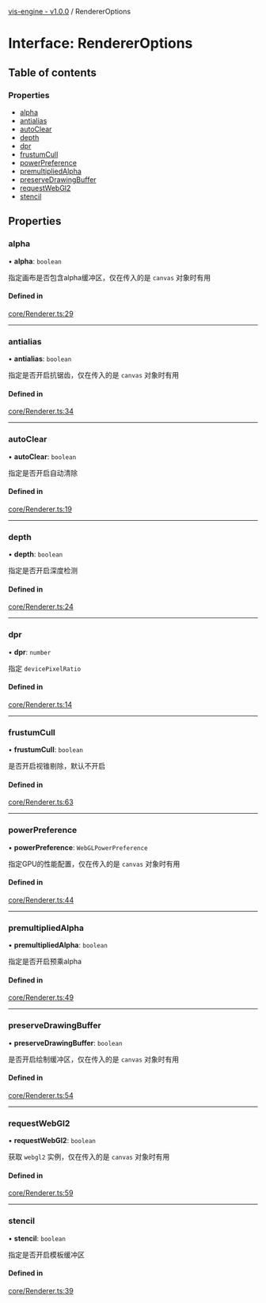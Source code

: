[vis-engine - v1.0.0](../index.md) / RendererOptions

# Interface: RendererOptions

## Table of contents

### Properties

- [alpha](RendererOptions.md#alpha)
- [antialias](RendererOptions.md#antialias)
- [autoClear](RendererOptions.md#autoclear)
- [depth](RendererOptions.md#depth)
- [dpr](RendererOptions.md#dpr)
- [frustumCull](RendererOptions.md#frustumcull)
- [powerPreference](RendererOptions.md#powerpreference)
- [premultipliedAlpha](RendererOptions.md#premultipliedalpha)
- [preserveDrawingBuffer](RendererOptions.md#preservedrawingbuffer)
- [requestWebGl2](RendererOptions.md#requestwebgl2)
- [stencil](RendererOptions.md#stencil)

## Properties

### alpha

• **alpha**: `boolean`

指定画布是否包含alpha缓冲区，仅在传入的是 `canvas` 对象时有用

#### Defined in

[core/Renderer.ts:29](https://github.com/sakitam-gis/vis-engine/blob/master/src/core/Renderer.ts?at&#x3D;01a57c5#line&#x3D;29)

___

### antialias

• **antialias**: `boolean`

指定是否开启抗锯齿，仅在传入的是 `canvas` 对象时有用

#### Defined in

[core/Renderer.ts:34](https://github.com/sakitam-gis/vis-engine/blob/master/src/core/Renderer.ts?at&#x3D;01a57c5#line&#x3D;34)

___

### autoClear

• **autoClear**: `boolean`

指定是否开启自动清除

#### Defined in

[core/Renderer.ts:19](https://github.com/sakitam-gis/vis-engine/blob/master/src/core/Renderer.ts?at&#x3D;01a57c5#line&#x3D;19)

___

### depth

• **depth**: `boolean`

指定是否开启深度检测

#### Defined in

[core/Renderer.ts:24](https://github.com/sakitam-gis/vis-engine/blob/master/src/core/Renderer.ts?at&#x3D;01a57c5#line&#x3D;24)

___

### dpr

• **dpr**: `number`

指定 `devicePixelRatio`

#### Defined in

[core/Renderer.ts:14](https://github.com/sakitam-gis/vis-engine/blob/master/src/core/Renderer.ts?at&#x3D;01a57c5#line&#x3D;14)

___

### frustumCull

• **frustumCull**: `boolean`

是否开启视锥剔除，默认不开启

#### Defined in

[core/Renderer.ts:63](https://github.com/sakitam-gis/vis-engine/blob/master/src/core/Renderer.ts?at&#x3D;01a57c5#line&#x3D;63)

___

### powerPreference

• **powerPreference**: `WebGLPowerPreference`

指定GPU的性能配置，仅在传入的是 `canvas` 对象时有用

#### Defined in

[core/Renderer.ts:44](https://github.com/sakitam-gis/vis-engine/blob/master/src/core/Renderer.ts?at&#x3D;01a57c5#line&#x3D;44)

___

### premultipliedAlpha

• **premultipliedAlpha**: `boolean`

指定是否开启预乘alpha

#### Defined in

[core/Renderer.ts:49](https://github.com/sakitam-gis/vis-engine/blob/master/src/core/Renderer.ts?at&#x3D;01a57c5#line&#x3D;49)

___

### preserveDrawingBuffer

• **preserveDrawingBuffer**: `boolean`

是否开启绘制缓冲区，仅在传入的是 `canvas` 对象时有用

#### Defined in

[core/Renderer.ts:54](https://github.com/sakitam-gis/vis-engine/blob/master/src/core/Renderer.ts?at&#x3D;01a57c5#line&#x3D;54)

___

### requestWebGl2

• **requestWebGl2**: `boolean`

获取 `webgl2` 实例，仅在传入的是 `canvas` 对象时有用

#### Defined in

[core/Renderer.ts:59](https://github.com/sakitam-gis/vis-engine/blob/master/src/core/Renderer.ts?at&#x3D;01a57c5#line&#x3D;59)

___

### stencil

• **stencil**: `boolean`

指定是否开启模板缓冲区

#### Defined in

[core/Renderer.ts:39](https://github.com/sakitam-gis/vis-engine/blob/master/src/core/Renderer.ts?at&#x3D;01a57c5#line&#x3D;39)
